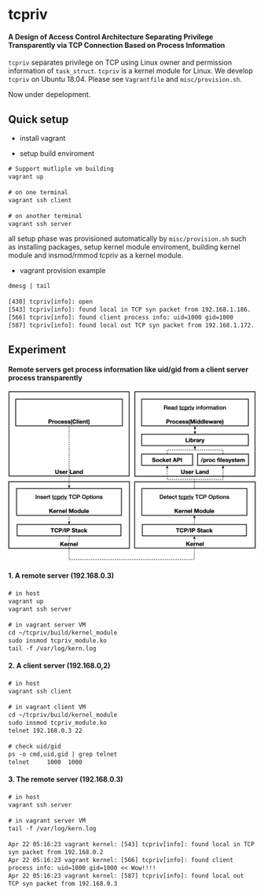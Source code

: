 # tcpriv

#### A Design of Access Control Architecture Separating Privilege Transparently via TCP Connection Based on Process Information

`tcpriv` separates privilege on TCP using Linux owner and permission information of `task_struct`. `tcpriv` is a kernel module for Linux. We develop `tcpriv` on Ubuntu 18.04. Please see `Vagrantfile` and `misc/provision.sh`.

Now under depelopment.

## Quick setup

- install vagrant

- setup build enviroment

```
# Support mutliple vm building
vagrant up

# on one terminal
vagrant ssh client

# on another terminal
vagrant ssh server
```

all setup phase was provisioned automatically by `misc/provision.sh` such as installing packages, setup kernel module enviroment, building kernel module and insmod/rmmod tcpriv as a kernel module.

- vagrant provision example

```
dmesg | tail

[430] tcpriv[info]: open
[543] tcpriv[info]: found local in TCP syn packet from 192.168.1.186.
[566] tcpriv[info]: found client process info: uid=1000 gid=1000
[587] tcpriv[info]: found local out TCP syn packet from 192.168.1.172.
```

## Experiment

#### Remote servers get process information like uid/gid from a client server process transparently

<p align="center">
  <img alt="tcpriv flow" src="https://github.com/matsumotory/tcpriv/blob/master/misc/figures/tcpriv-flow.png?raw=true" width="800">
</p>

#### 1. A remote server (192.168.0.3)

```
# in host
vagrant up
vagrant ssh server

# in vagrant server VM
cd ~/tcpriv/build/kernel_module
sudo insmod tcpriv_module.ko
tail -f /var/log/kern.log
```

#### 2. A client server (192.168.0,2)

```
# in host
vagrant ssh client

# in vagrant client VM
cd ~/tcpriv/build/kernel_module
sudo insmod tcpriv_module.ko
telnet 192.168.0.3 22

# check uid/gid
ps -o cmd,uid,gid | grep telnet
telnet     1000  1000
```

#### 3. The remote server (192.168.0.3)

```
# in host
vagrant ssh server

# in vagrant server VM
tail -f /var/log/kern.log

Apr 22 05:16:23 vagrant kernel: [543] tcpriv[info]: found local in TCP syn packet from 192.168.0.2
Apr 22 05:16:23 vagrant kernel: [566] tcpriv[info]: found client process info: uid=1000 gid=1000 << Wow!!!!
Apr 22 05:16:23 vagrant kernel: [587] tcpriv[info]: found local out TCP syn packet from 192.168.0.3
```
